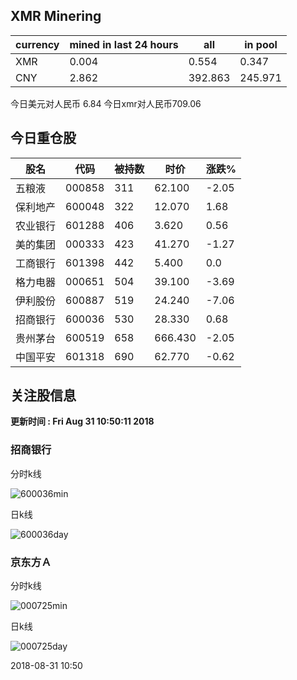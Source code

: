 ## XMR Minering

|currency|mined in last 24 hours|all|in pool|
|---|---|---|---|
|XMR|0.004|0.554|0.347|
|CNY|2.862|392.863|245.971|

今日美元对人民币 6.84	今日xmr对人民币709.06


## 今日重仓股 

|股名|代码|被持数|时价|涨跌%|
|---|---|---|---|---|
|五粮液|000858|311|62.100|-2.05|
|保利地产|600048|322|12.070|1.68|
|农业银行|601288|406|3.620|0.56|
|美的集团|000333|423|41.270|-1.27|
|工商银行|601398|442|5.400|0.0|
|格力电器|000651|504|39.100|-3.69|
|伊利股份|600887|519|24.240|-7.06|
|招商银行|600036|530|28.330|0.68|
|贵州茅台|600519|658|666.430|-2.05|
|中国平安|601318|690|62.770|-0.62|

## 关注股信息
**更新时间 : Fri Aug 31 10:50:11 2018**
### 招商银行 
分时k线

![600036min](http://image.sinajs.cn/newchart/min/n/sh600036.gif)

日k线

![600036day](http://image.sinajs.cn/newchart/daily/n/sh600036.gif)

### 京东方Ａ 
分时k线

![000725min](http://image.sinajs.cn/newchart/min/n/sz000725.gif)

日k线

![000725day](http://image.sinajs.cn/newchart/daily/n/sz000725.gif)

2018-08-31 10:50